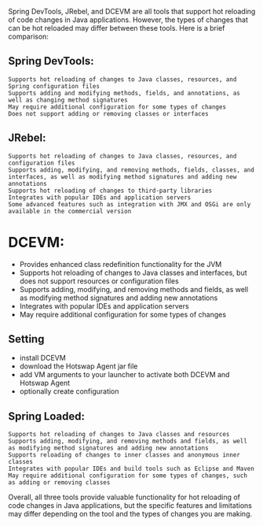Spring DevTools, JRebel, and DCEVM are all tools that support hot reloading of code changes in Java applications. 
However, the types of changes that can be hot reloaded may differ between these tools. Here is a brief comparison:

## Spring DevTools:

    Supports hot reloading of changes to Java classes, resources, and Spring configuration files
    Supports adding and modifying methods, fields, and annotations, as well as changing method signatures
    May require additional configuration for some types of changes
    Does not support adding or removing classes or interfaces

## JRebel:

    Supports hot reloading of changes to Java classes, resources, and configuration files
    Supports adding, modifying, and removing methods, fields, classes, and interfaces, as well as modifying method signatures and adding new annotations
    Supports hot reloading of changes to third-party libraries
    Integrates with popular IDEs and application servers
    Some advanced features such as integration with JMX and OSGi are only available in the commercial version

# DCEVM:
+ Provides enhanced class redefinition functionality for the JVM
+ Supports hot reloading of changes to Java classes and interfaces, but does not support resources or configuration files
+ Supports adding, modifying, and removing methods and fields, as well as modifying method signatures and adding new annotations
+ Integrates with popular IDEs and application servers
+ May require additional configuration for some types of changes

## Setting

+ install DCEVM
+ download the Hotswap Agent jar file
+ add VM arguments to your launcher to activate both DCEVM and Hotswap Agent
+ optionally create configuration

## Spring Loaded:

    Supports hot reloading of changes to Java classes and resources
    Supports adding, modifying, and removing methods and fields, as well as modifying method signatures and adding new annotations
    Supports reloading of changes to inner classes and anonymous inner classes
    Integrates with popular IDEs and build tools such as Eclipse and Maven
    May require additional configuration for some types of changes, such as adding or removing classes    

Overall, all three tools provide valuable functionality for hot reloading of code changes in Java applications, but the specific features and limitations may differ depending on the tool and the types of changes you are making.
